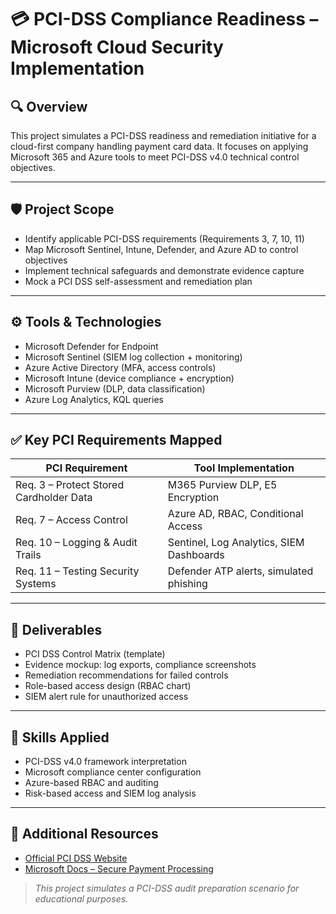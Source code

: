 # 💳 PCI-DSS Compliance Readiness – Microsoft Cloud Security Implementation

## 🔍 Overview
This project simulates a PCI-DSS readiness and remediation initiative for a cloud-first company handling payment card data. It focuses on applying Microsoft 365 and Azure tools to meet PCI-DSS v4.0 technical control objectives.

---

## 🛡️ Project Scope
- Identify applicable PCI-DSS requirements (Requirements 3, 7, 10, 11)
- Map Microsoft Sentinel, Intune, Defender, and Azure AD to control objectives
- Implement technical safeguards and demonstrate evidence capture
- Mock a PCI DSS self-assessment and remediation plan

---

## ⚙️ Tools & Technologies
- Microsoft Defender for Endpoint
- Microsoft Sentinel (SIEM log collection + monitoring)
- Azure Active Directory (MFA, access controls)
- Microsoft Intune (device compliance + encryption)
- Microsoft Purview (DLP, data classification)
- Azure Log Analytics, KQL queries

---

## ✅ Key PCI Requirements Mapped
| PCI Requirement | Tool Implementation |
|------------------|----------------------|
| Req. 3 – Protect Stored Cardholder Data | M365 Purview DLP, E5 Encryption |
| Req. 7 – Access Control | Azure AD, RBAC, Conditional Access |
| Req. 10 – Logging & Audit Trails | Sentinel, Log Analytics, SIEM Dashboards |
| Req. 11 – Testing Security Systems | Defender ATP alerts, simulated phishing |

---

## 📄 Deliverables
- PCI DSS Control Matrix (template)
- Evidence mockup: log exports, compliance screenshots
- Remediation recommendations for failed controls
- Role-based access design (RBAC chart)
- SIEM alert rule for unauthorized access

---

## 🧠 Skills Applied
- PCI-DSS v4.0 framework interpretation
- Microsoft compliance center configuration
- Azure-based RBAC and auditing
- Risk-based access and SIEM log analysis

---

## 🔗 Additional Resources
- [Official PCI DSS Website](https://www.pcisecuritystandards.org/)
- [Microsoft Docs – Secure Payment Processing](https://learn.microsoft.com/)

> *This project simulates a PCI-DSS audit preparation scenario for educational purposes.*
